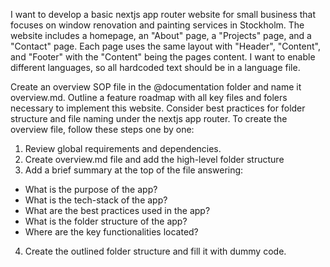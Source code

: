 I want to develop a basic nextjs app router website for small business that focuses on window renovation and painting services in Stockholm. The website includes a homepage, an "About" page, a "Projects" page, and a "Contact" page. Each page uses the same layout with "Header", "Content", and "Footer" with the "Content" being the pages content. I want to enable different languages, so all hardcoded text should be in a language file. 

Create an overview SOP file in the @documentation folder and name it overview.md. Outline a feature roadmap with all key files and folers necessary to implement this website. Consider best practices for folder structure and file naming under the nextjs app router. To create the overview file, follow these steps one by one:

1. Review global requirements and dependencies. 
2. Create overview.md file and add the high-level folder structure
3. Add a brief summary at the top of the file answering: 
- What is the purpose of the app? 
- What is the tech-stack of the app?
- What are the best practices used in the app? 
- What is the folder structure of the app? 
- Where are the key functionalities located? 
4. Create the outlined folder structure and fill it with dummy code. 
